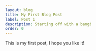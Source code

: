 ```yaml
---
layout: blog
title: My First Blog Post
label: Post 1
description: Starting off with a bang!
order: 0
---
```


This is my first post, I hope you like it!
